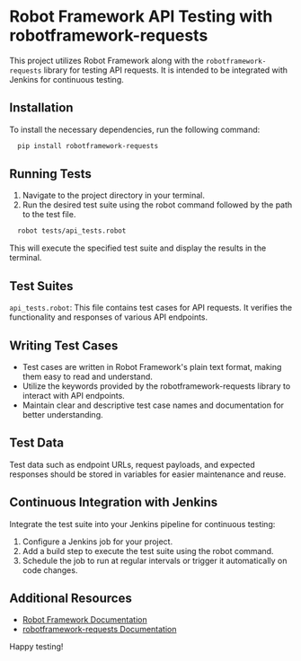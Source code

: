 # Robot Framework API Testing with robotframework-requests

This project utilizes Robot Framework along with the `robotframework-requests` library for testing API requests. It is intended to be integrated with Jenkins for continuous testing.


## Installation

To install the necessary dependencies, run the following command:

```bash
  pip install robotframework-requests
```
    
## Running Tests

1. Navigate to the project directory in your terminal.
2. Run the desired test suite using the robot command followed by the path to the test file.
```bash
  robot tests/api_tests.robot
```
This will execute the specified test suite and display the results in the terminal.
## Test Suites

`api_tests.robot`: This file contains test cases for API requests. It verifies the functionality and responses of various API endpoints.
## Writing Test Cases

- Test cases are written in Robot Framework's plain text format, making them easy to read and understand.
- Utilize the keywords provided by the robotframework-requests library to interact with API endpoints.
- Maintain clear and descriptive test case names and documentation for better understanding.
## Test Data

Test data such as endpoint URLs, request payloads, and expected responses should be stored in variables for easier maintenance and reuse.
## Continuous Integration with Jenkins

Integrate the test suite into your Jenkins pipeline for continuous testing:

1. Configure a Jenkins job for your project.
2. Add a build step to execute the test suite using the robot command.
3. Schedule the job to run at regular intervals or trigger it automatically on code changes.
## Additional Resources

- [Robot Framework Documentation](https://robotframework.org/)
- [robotframework-requests Documentation](https://github.com/bulkan/robotframework-requests)

Happy testing!